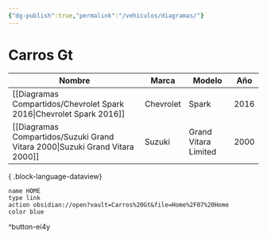 ```yaml
---
{"dg-publish":true,"permalink":"/vehiculos/diagramas/"}
---
```




# Carros Gt



| Nombre                                                                          | Marca     | Modelo               | Año  |
| ------------------------------------------------------------------------------- | --------- | -------------------- | ---- |
| [[Diagramas Compartidos/Chevrolet Spark 2016\|Chevrolet Spark 2016]]         | Chevrolet | Spark                | 2016 |
| [[Diagramas Compartidos/Suzuki Grand Vitara 2000\|Suzuki Grand Vitara 2000]] | Suzuki    | Grand Vitara Limited | 2000 |

{ .block-language-dataview}

```button
name HOME
type link
action obsidian://open?vault=Carros%20Gt&file=Home%2F07%20Home
color blue
```
^button-ei4y